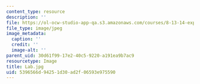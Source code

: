 ```yaml
---
content_type: resource
description: ''
file: https://ol-ocw-studio-app-qa.s3.amazonaws.com/courses/8-13-14-experimental-physics-i-ii-junior-lab-fall-2016-spring-2017/5396566d94251d30ad2f06593e975590_Lab.jpg
file_type: image/jpeg
image_metadata:
  caption: ''
  credit: ''
  image-alt: ''
parent_uid: 30d61f99-17e2-40c5-9220-a191ea9b7ac9
resourcetype: Image
title: Lab.jpg
uid: 5396566d-9425-1d30-ad2f-06593e975590
---
```

